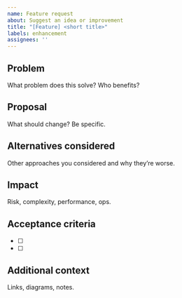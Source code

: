 ```yaml
---
name: Feature request
about: Suggest an idea or improvement
title: "[Feature] <short title>"
labels: enhancement
assignees: ''
---
```


## Problem
What problem does this solve? Who benefits?

## Proposal
What should change? Be specific.

## Alternatives considered
Other approaches you considered and why they’re worse.

## Impact
Risk, complexity, performance, ops.

## Acceptance criteria
- [ ] 
- [ ] 

## Additional context
Links, diagrams, notes.
